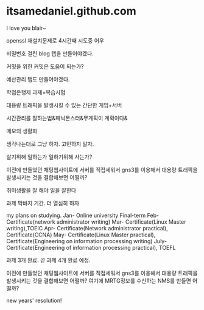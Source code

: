# itsamedaniel.github.com
I love you blair~

openssl 재설치문제로 4시간째 시도중 어우

비밀번호 걸린 blog 탭을 만들어야겠다.

커밋을 위한 커밋은 도움이 되는가?

예산관리 탭도 만들어야겠다.

학점은행제 과제+복습시험

대용량 트래픽을 발생시킬 수 있는 간단한 게임+서버

시간관리를 잘하는법&패닉몬스터&무계획이 계획이다&

메모의 생활화

생각나는대로 그냥 하자. 고민하지 말자.

살기위해 일하는가 일하기위해 사는가?

이전에 만들었던 채팅웹사이트에 서버를 직접세워서 gns3를 이용해서 대용량 트래픽을 발생시키는 것을 결합해보면 어떨까?

취미생활을 잘 해야 일을 잘한다

과제 막바지 기간. 더 열심히 하자 


my plans on studying.
Jan- Online university Final-term
Feb- Certificate(network administrator writing)
Mar- Certificate(Linux Master writing),TOEIC
Apr- Certificate(Network administrator practical), Certificate(CCNA)
May- Certificate(Linux Master practical), Certificate(Engineering on information processing writing)
July- Certificate(Engineering of information processing practical), TOEFL

과제 3개 완료. 곧 과제 4개 완료 예정.

이전에 만들었던 채팅웹사이트에 서버를 직접세워서 gns3를 이용해서 대용량 트래픽을 발생시키는 것을 결합해보면 어떨까?
여기에 MRTG정보를 수신하는 NMS를 만들면 어떨까?

new years' resolution!
